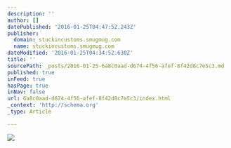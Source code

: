 ```yaml
---
description: ''
author: []
datePublished: '2016-01-25T04:47:52.243Z'
publisher:
  domain: stuckincustoms.smugmug.com
  name: stuckincustoms.smugmug.com
dateModified: '2016-01-25T04:34:52.630Z'
title: ''
sourcePath: _posts/2016-01-25-6a8c0aad-d674-4f56-afef-8f42d8c7e5c3.md
published: true
inFeed: true
hasPage: true
inNav: false
url: 6a8c0aad-d674-4f56-afef-8f42d8c7e5c3/index.html
_context: 'http://schema.org'
_type: Article

---
```

![](https://stuckincustoms.smugmug.com/Portfolio/i-MFzLngb/1/X3/The%20gentle%20path%204-X3.jpg)